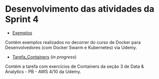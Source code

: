 # Desenvolvimento das atividades da Sprint 4

* [Exemplos](https://github.com/telmacarvalho/programa_de_bolsas_compass/tree/main/Docker/Exemplos)

Contém exemplos realizados no decorrer do curso de Docker para Desenvolvedores (com Docker Swarm e Kubernetes) via Udemy.

* [Tarefa_Containers](https://github.com/telmacarvalho/programa_de_bolsas_compass/tree/main/Docker/Tarefa_Containers) (*in progress*)

Contém a tarefa com exercícios de Containers da seção 3 de Data & Analytics - PB - AWS 4/10 da Udemy.
